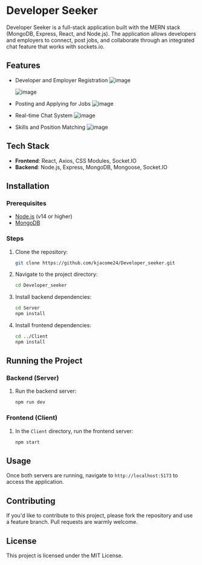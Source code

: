 # Developer Seeker

Developer Seeker is a full-stack application built with the MERN stack (MongoDB, Express, React, and Node.js). The application allows developers and employers to connect, post jobs, and collaborate through an integrated chat feature that works with sockets.io.

## Features

- Developer and Employer Registration
  ![image](https://github.com/user-attachments/assets/849fbd76-fcaf-4d48-83f8-9e6c945d4814)
  
  ![image](https://github.com/user-attachments/assets/9c621cc6-ce1f-4235-9a55-95e24af367c1)


- Posting and Applying for Jobs
  ![image](https://github.com/user-attachments/assets/e71f92d1-05bd-43df-bf37-611bcb9a2a0f)


- Real-time Chat System
  ![image](https://github.com/user-attachments/assets/9ea79c49-da6a-4328-899f-e4e32195062f)


- Skills and Position Matching
  ![image](https://github.com/user-attachments/assets/96c129cc-e8d9-4031-8916-6d8bacde4294)


## Tech Stack

- **Frontend**: React, Axios, CSS Modules, Socket.IO
- **Backend**: Node.js, Express, MongoDB, Mongoose, Socket.IO

## Installation

### Prerequisites

- [Node.js](https://nodejs.org/) (v14 or higher)
- [MongoDB](https://www.mongodb.com/)

### Steps

1. Clone the repository:

    ```bash
    git clone https://github.com/kjacome24/Developer_seeker.git
    ```

2. Navigate to the project directory:

    ```bash
    cd Developer_seeker
    ```

3. Install backend dependencies:

    ```bash
    cd Server
    npm install
    ```

4. Install frontend dependencies:

    ```bash
    cd ../Client
    npm install
    ```

## Running the Project

### Backend (Server)

1. Run the backend server:

    ```bash
    npm run dev
    ```

### Frontend (Client)

1. In the `Client` directory, run the frontend server:

    ```bash
    npm start
    ```

## Usage

Once both servers are running, navigate to `http://localhost:5173` to access the application.

## Contributing

If you'd like to contribute to this project, please fork the repository and use a feature branch. Pull requests are warmly welcome.

## License

This project is licensed under the MIT License.
